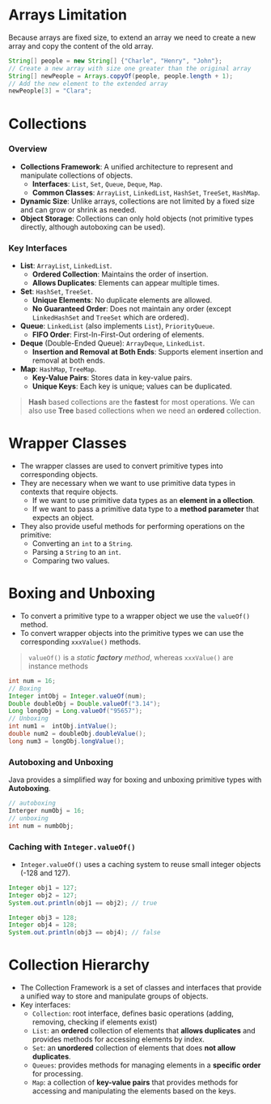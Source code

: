 # Arrays Limitation
Because arrays are fixed size, to extend an array we need to create a new array and copy the content of the old array.
```java
String[] people = new String[] {"Charle", "Henry", "John"};
// Create a new array with size one greater than the original array
String[] newPeople = Arrays.copyOf(people, people.length + 1);
// Add the new element to the extended array
newPeople[3] = "Clara";
```

# Collections

### Overview
- **Collections Framework**: A unified architecture to represent and manipulate collections of objects.
  - **Interfaces**: `List`, `Set`, `Queue`, `Deque`, `Map`.
  - **Common Classes**: `ArrayList`, `LinkedList`, `HashSet`, `TreeSet`, `HashMap`.
- **Dynamic Size**: Unlike arrays, collections are not limited by a fixed size and can grow or shrink as needed.
- **Object Storage**: Collections can only hold objects (not primitive types directly, although autoboxing can be used).

### Key Interfaces

- **List**: `ArrayList`, `LinkedList`.
  - **Ordered Collection**: Maintains the order of insertion.
  - **Allows Duplicates**: Elements can appear multiple times.
- **Set**: `HashSet`, `TreeSet`.
  - **Unique Elements**: No duplicate elements are allowed.
  - **No Guaranteed Order**: Does not maintain any order (except `LinkedHashSet` and `TreeSet` which are ordered).
- **Queue**: `LinkedList` (also implements `List`), `PriorityQueue`.
  - **FIFO Order**: First-In-First-Out ordering of elements.
- **Deque** (Double-Ended Queue): `ArrayDeque`, `LinkedList`.
  - **Insertion and Removal at Both Ends**: Supports element insertion and removal at both ends.
- **Map**: `HashMap`, `TreeMap`.
  - **Key-Value Pairs**: Stores data in key-value pairs.
  - **Unique Keys**: Each key is unique; values can be duplicated.

> **Hash** based collections are the **fastest** for most operations.
> We can also use **Tree** based collections when we need an **ordered** collection.

# Wrapper Classes
- The wrapper classes are used to convert primitive types into corresponding objects.
- They are necessary when we want to use primitive data types in contexts that require objects.
  - If we want to use primitive data types as an **element in a ollection**.
  - If we want to pass a primitive data type to a **method parameter** that expects an object.
- They also provide useful methods for performing operations on the primitive:
  - Converting an `int` to a `String`.
  - Parsing a `String` to an `int`.
  - Comparing two values.
  

# Boxing and Unboxing

- To convert a primitive type to a wrapper object we use the `valueOf()` method.
- To convert wrapper objects into the primitive types we can use the corresponding `xxxValue()` methods.
> `valueOf()` is a *static **factory** method*, whereas `xxxValue()` are instance methods
```java
int num = 16;
// Boxing
Integer intObj = Integer.valueOf(num);
Double doubleObj = Double.valueOf("3.14");
Long longObj = Long.valueOf("95657");
// Unboxing
int num1 =  intObj.intValue();
double num2 = doubleObj.doubleValue();
long num3 = longObj.longValue();
```

### Autoboxing and Unboxing

Java provides a simplified way for boxing and unboxing primitive types with **Autoboxing**.

```java
// autoboxing
Interger numObj = 16;
// unboxing
int num = numbObj;
```

### Caching with `Integer.valueOf()`

- `Integer.valueOf()` uses a caching system to reuse small integer objects (-128 and 127).

```java
Integer obj1 = 127;
Integer obj2 = 127;
System.out.println(obj1 == obj2); // true

Integer obj3 = 128;
Integer obj4 = 128;
System.out.println(obj3 == obj4); // false
```

# Collection Hierarchy

- The Collection Framework is a set of classes and interfaces that provide a unified way to store and manipulate groups of objects.
- Key interfaces:
  - `Collection`: root interface, defines basic operations (adding, removing, checking if elements exist)
  - `List`: an **ordered** collection of elements that **allows duplicates** and provides methods for accessing elements by index.
  - `Set`: an  **unordered** collection of elements that does **not allow duplicates**.
  - `Queues`: provides methods for managing elements in a **specific order** for processing.
  - `Map`: a collection of **key-value pairs** that provides methods for accessing and manipulating the elements based on the keys.
